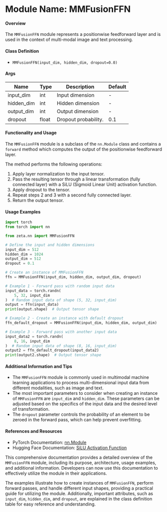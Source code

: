 # Module Name: MMFusionFFN

#### Overview
The `MMFusionFFN` module represents a positionwise feedforward layer and is used in the context of multi-modal image and text processing.

#### Class Definition
- `MMFusionFFN(input_dim, hidden_dim, dropout=0.0)`

#### Args
| Name         | Type  | Description                           | Default   |
|--------------|-------|---------------------------------------|-----------|
| input_dim    | int   | Input dimension                       | -         |
| hidden_dim   | int   | Hidden dimension                      | -         |
| output_dim   | int   | Output dimension                      | -         |
| dropout      | float | Dropout probability.                  | 0.1       |

#### Functionality and Usage
The `MMFusionFFN` module is a subclass of the `nn.Module` class and contains a `forward` method which computes the output of the positionwise feedforward layer.

The method performs the following operations:
1. Apply layer normalization to the input tensor.
2. Pass the resulting tensor through a linear transformation (fully connected layer) with a SiLU (Sigmoid Linear Unit) activation function.
3. Apply dropout to the tensor.
4. Repeat steps 2 and 3 with a second fully connected layer.
5. Return the output tensor.

#### Usage Examples
```python
import torch
from torch import nn

from zeta.nn import MMFusionFFN

# Define the input and hidden dimensions
input_dim = 512
hidden_dim = 1024
output_dim = 512
dropout = 0.1

# Create an instance of MMFusionFFN
ffn = MMFusionFFN(input_dim, hidden_dim, output_dim, dropout)

# Example 1 - Forward pass with random input data
input_data = torch.randn(
    5, 32, input_dim
)  # Random input data of shape (5, 32, input_dim)
output = ffn(input_data)
print(output.shape)  # Output tensor shape

# Example 2 - Create an instance with default dropout
ffn_default_dropout = MMFusionFFN(input_dim, hidden_dim, output_dim)

# Example 3 - Forward pass with another input data
input_data2 = torch.randn(
    8, 16, input_dim
)  # Random input data of shape (8, 16, input_dim)
output2 = ffn_default_dropout(input_data2)
print(output2.shape)  # Output tensor shape
```
#### Additional Information and Tips
- The `MMFusionFFN` module is commonly used in multimodal machine learning applications to process multi-dimensional input data from different modalities, such as image and text.
- The most important parameters to consider when creating an instance of `MMFusionFFN` are `input_dim` and `hidden_dim`. These parameters can be adjusted based on the specifics of the input data and the desired level of transformation.
- The `dropout` parameter controls the probability of an element to be zeroed in the forward pass, which can help prevent overfitting.

#### References and Resources
- PyTorch Documentation: [nn.Module](https://pytorch.org/docs/stable/generated/torch.nn.Module.html)
- Hugging Face Documentation: [SiLU Activation Function](https://huggingface.co/transformers/_modules/transformers/activations.html#silu)

This comprehensive documentation provides a detailed overview of the `MMFusionFFN` module, including its purpose, architecture, usage examples, and additional information. Developers can now use this documentation to effectively utilize the module in their applications.

The examples illustrate how to create instances of `MMFusionFFN`, perform forward passes, and handle different input shapes, providing a practical guide for utilizing the module. Additionally, important attributes, such as `input_dim`, `hidden_dim`, and `dropout`, are explained in the class definition table for easy reference and understanding.
